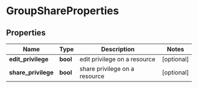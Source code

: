 # GroupShareProperties

## Properties
| Name | Type | Description | Notes |
| ------------ | ------------- | ------------- | ------------- |
| **edit_privilege** | **bool** | edit privilege on a resource | [optional]  |
| **share_privilege** | **bool** | share privilege on a resource | [optional]  |


